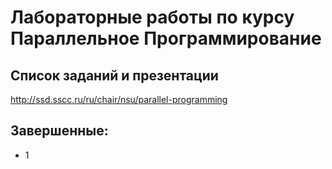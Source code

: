 # Лабораторные работы по курсу Параллельное Программирование

## Список заданий и презентации

http://ssd.sscc.ru/ru/chair/nsu/parallel-programming

## Завершенные:

- 1

